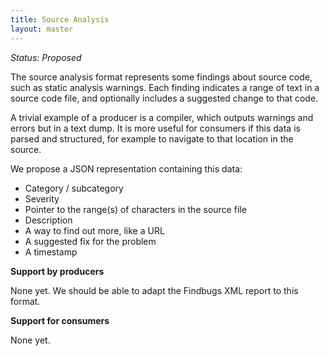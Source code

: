 ```yaml
---
title: Source Analysis
layout: master
---
```


_Status: Proposed_

The source analysis format represents some findings about source code, such
as static analysis warnings. Each finding indicates a range of text in a source
code file, and optionally includes a suggested change to that code.

A trivial example of a producer is a compiler, which outputs warnings and errors
but in a text dump. It is more useful for consumers if this data is parsed and
structured, for example to navigate to that location in the source.

We propose a JSON representation containing this data:

* Category / subcategory
* Severity
* Pointer to the range(s) of characters in the source file
* Description
* A way to find out more, like a URL
* A suggested fix for the problem
* A timestamp

__Support by producers__

None yet. We should be able to adapt the Findbugs XML report to this format.

__Support for consumers__

None yet.
